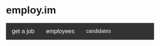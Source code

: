 <h1>employ.im</h1>

<link rel="stylesheet" href="https://cdnjs.cloudflare.com/ajax/libs/font-awesome/4.7.0/css/font-awesome.min.css">
<style>
* {
  box-sizing: border-box;
}
body {
  margin: 0;
}
.navbar {
  overflow: hidden;
  background-color: #333;
  font-family: Arial, Helvetica, sans-serif;
}
.navbar a {
  float: left;
  font-size: 16px;
  color: white;
  text-align: center;
  padding: 14px 16px;
  text-decoration: none;
}
.dropdown {
  float: left;
  overflow: hidden;
}
.dropdown .dropbtn {
  font-size: 16px;  
  border: none;
  outline: none;
  color: white;
  padding: 14px 16px;
  background-color: inherit;
  font: inherit;
  margin: 0;
}
.navbar a:hover, .dropdown:hover .dropbtn {
  background-color: red;
}
.dropdown-content {
  display: none;
  position: absolute;
  background-color: #f9f9f9;
  width: 100%;
  left: 0;
  box-shadow: 0px 8px 16px 0px rgba(0,0,0,0.2);
  z-index: 1;
}
.dropdown-content .header {
  background: red;
  padding: 16px;
  color: white;
}
.dropdown:hover .dropdown-content {
  display: block;
}
/* Create three equal columns that floats next to each other */
.column {
  float: left;
  width: 33.33%;
  padding: 10px;
  background-color: #ccc;
  height: 250px;
}
.column a {
  float: none;
  color: black;
  padding: 16px;
  text-decoration: none;
  display: block;
  text-align: left;
}
.column a:hover {
  background-color: #ddd;
}
/* Clear floats after the columns */
.row:after {
  content: "";
  display: table;
  clear: both;
}
/* Responsive layout - makes the three columns stack on top of each other instead of next to each other */
@media screen and (max-width: 600px) {
  .column {
    width: 100%;
    height: auto;
  }
}
</style>
<body>

<div class="navbar">
  <a href="#home">get a job</a>
  <a href="#news">employees</a>
  <div class="dropdown">
    <button class="dropbtn">candidates 
      <i class="fa fa-caret-down"></i>
    </button>
    <div class="dropdown-content">
      <div class="header">
      </div>   
      <div class="row">
        <div class="column">
          <h3>candidates</h3>
          <a href="#">start applying instantly</a>
          
        </div>
        <div class="column">
          <h3>getstarted</h3>
          <a href="#">job search</a>
          <a href="#">company search</a>
          <a href="#">create your cv</a>
          <a href="#">how it works</a>
         
        </div>
        <div class="column">
          <h3>find a job today</h3>
          <a href="#"><button type="button" class="btn btn-primary">log in</button><br>
  <button type="button" class="btn btn-primary">register</button>
  </a>
         
        </div>
      </div>
    </div>
  </div> 
</div>


 <style>
body, html {
  height: 100%;
  font-family: Arial, Helvetica, sans-serif;
}
* {
  box-sizing: border-box;
}
.bg-img {
  /* The image used */
  background-image: url("globe.jpg");
  min-height: 380px;
  /* Center and scale the image nicely */
  background-position: center;
  background-repeat: no-repeat;
  background-size: cover;
  position: relative;
}
/* Add styles to the form container */
.container {
  position: absolute;
  right: 0;
  margin: 20px;
  max-width: 300px;
  padding: 16px;
  background-color: white;
}
/* Full-width input fields */
input[type=text], input[type=password] {
  width: 100%;
  padding: 15px;
  margin: 5px 0 22px 0;
  border: none;
  background: #f1f1f1;
}
input[type=text]:focus, input[type=password]:focus {
  background-color: #ddd;
  outline: none;
}
/* Set a style for the submit button */
.btn {
  background-color: #4CAF50;
  color: white;
  padding: 16px 20px;
  border: none;
  cursor: pointer;
  width: 100%;
  opacity: 0.9;
}
.btn:hover {
  opacity: 1;
}
</style>

<body>

<h2>Find the career you deserve</h2>
<div class="bg-img">
  <form action="/action_page.php" class="container">
    <h1>Login</h1>

    <label for="email"><b>keywords</b></label>
    <input type="text" placeholder="Enter keywords" name="email" required>

    <label for="psw"><b>company</b></label>
    <input type="password" placeholder="Enter company" name="psw" required>
     
    <label for="email"><b>job type</b></label>
    <input type="text" placeholder="Enter job type" name="email" required>


    <button type="submit" class="btn">find the job now</button>
  </form>
</div>

</body>


  
